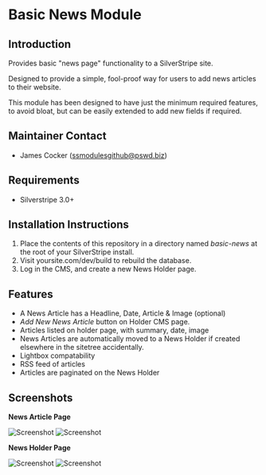 # Basic News Module

## Introduction

Provides basic "news page" functionality to a SilverStripe site. 

Designed to provide a simple, fool-proof way for users to add news articles to their website.

This module has been designed to have just the minimum required features, to avoid bloat, but can be easily extended to add new fields if required.

## Maintainer Contact ##
 * James Cocker (ssmodulesgithub@pswd.biz)
 
## Requirements
 * Silverstripe 3.0+
 
## Installation Instructions

1. Place the contents of this repository in a directory named *basic-news* at the root of your SilverStripe install.
2. Visit yoursite.com/dev/build to rebuild the database.
3. Log in the CMS, and create a new News Holder page.

## Features

* A News Article has a Headline, Date, Article & Image (optional)
* *Add New News Article* button on Holder CMS page.
* Articles listed on holder page, with summary, date, image
* News Articles are automatically moved to a News Holder if created elsewhere in the sitetree accidentally.
* Lightbox compatability
* RSS feed of articles
* Articles are paginated on the News Holder

## Screenshots


**News Article Page**

![Screenshot](https://d1zjcuqflbd5k.cloudfront.net/files/acc_10/Dt4g?response-content-disposition=inline;%20filename*=UTF-8Screenshot%202013-02-20%20at%2022.40.40.png&Expires=1361401266&Signature=T1pNrZRQtsVMKLDldUfvsdsz7SzwOZJilMxpg4CGTxs~mzdhbgMSahx~OioTfcmN3JVZ3GLYFj2OvOhB6L6utNf6Nvp34XsbzdTYBGIj1QhzX0ujeI7TFIyJVHOrwwX8yTyEaTTdDWdvO7KQkZCro1-6wxFmvOZ4OQDBWtLQYz0_&Key-Pair-Id=APKAJTEIOJM3LSMN33SA) 
![Screenshot](https://d1zjcuqflbd5k.cloudfront.net/files/acc_10/7Zyh?response-content-disposition=inline;%20filename*=UTF-8UTF-8Screenshot.png&Expires=1361401223&Signature=d9onZyIQsJSEl~sw6uQzBN6XG26COi8PmZeWZaV12ZEAyA0F833ExWOEkGjA3hcjT-6f8XeluFgZ7oQtoFUyd905JT8PIq0ceNt1UU34wLsSbMjHlbWx8psDow8RxNTXoHKOvHzWHiZ18vS4H-uxm84s7M-FDZKRB0np1ml9e00_&Key-Pair-Id=APKAJTEIOJM3LSMN33SA)

**News Holder Page**

![Screenshot](https://d1zjcuqflbd5k.cloudfront.net/files/acc_10/HZX7?response-content-disposition=inline;%20filename*=UTF-8Screenshot%202013-02-20%20at%2022.41.37.png&Expires=1361401233&Signature=IzBnNI52ZdXOyYwtbf94dgcitylP8GSCAG1SWUpJxUAXp8eU80Z~SpSHHFoHBcYjjvvAa2RiPcXHPy0JLOB5Kvn7k7FVUYVIwu9U07wZB9Pk-bO-ruW1z-eeQ92nbN8Z~Hu7Yl4A1N0CJHH4noumXBDwMvm3HKTreH53K7sjh6g_&Key-Pair-Id=APKAJTEIOJM3LSMN33SA)
![Screenshot](https://d1zjcuqflbd5k.cloudfront.net/files/acc_10/l6D5?response-content-disposition=inline;%20filename*=UTF-8UTF-8Screenshot.png&Expires=1361401243&Signature=aTDB-CGrPgqEAS7nwyGh3RQnRRmZYrly1cqnknrj6lrUuI5Xru6CFbmM31CY~j5e7Vkhsll-79CW-XQHBX9FPaFumLokjnTlJ-zFBw49iVbFejmwXOXFX7pmpWLoa3UQn892Avm5Slwc0AYkco3T7-Q~2tYrgGGQ518V7rAwU0E_&Key-Pair-Id=APKAJTEIOJM3LSMN33SA)
